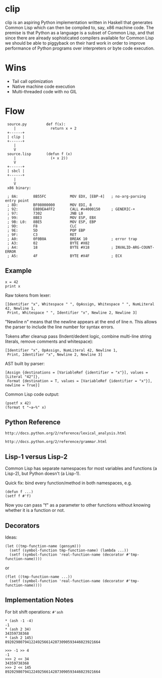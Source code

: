 clip
====

clip is an aspiring Python implementation written in Haskell that generates
Common Lisp which can then be compiled to, say, x86 machine code. The premise is
that Python as a language is a subset of Common Lisp, and that since there are
already sophisticated compilers available for Common Lisp we should be able to
piggyback on their hard work in order to improve performance of Python programs
over interpreters or byte code execution.

Wins
====

* Tail call optimization
* Native machine code execution
* Multi-threaded code with no GIL

Flow
====

     source.py         def f(x):
        |                return x + 2
     +------+
     | clip |
     +------+
        |
        V
     source.lisp       (defun f (x)
        |                (+ x 2))
        V
     +------+
     | sbcl |
     +------+
        |
        V
     x86 binary:

     ; 8A:       8B55FC           MOV EDX, [EBP-4]   ; no-arg-parsing entry point
     ; 8D:       BF08000000       MOV EDI, 8
     ; 92:       E8B9EA4FF2       CALL #x4000150     ; GENERIC-+
     ; 97:       7302             JNB L0
     ; 99:       8BE3             MOV ESP, EBX
     ; 9B: L0:   8BE5             MOV ESP, EBP
     ; 9D:       F8               CLC
     ; 9E:       5D               POP EBP
     ; 9F:       C3               RET
     ; A0:       0F0B0A           BREAK 10           ; error trap
     ; A3:       02               BYTE #X02
     ; A4:       18               BYTE #X18          ; INVALID-ARG-COUNT-ERROR
     ; A5:       4F               BYTE #X4F          ; ECX

Example
-

    x = 42
    print x

Raw tokens from lexer:

    [Identifier "x", Whitespace " ", OpAssign, Whitespace " ", NumLiteral 42, Newline 1,
     Print, Whitespace " ", Identifier "x", Newline 2, Newline 3]

"Newline n" means that the newline appears at the end of line n. This
allows the parser to include the line number for syntax errors.

Tokens after cleanup pass (Indent/dedent logic, combine multi-line
string literals, remove comments and whitespace):

    [Identifier "x", OpAssign, NumLiteral 42, Newline 1,
     Print, Identifier "x", Newline 2, Newline 3]

AST built by parser:

    [Assign {destinations = [VariableRef {identifier = "x"}], values = [Literal "42"]},
     Format {destination = T, values = [VariableRef {identifier = "x"}], newline = True}]

Common Lisp code output:

    (psetf x 42)
    (format t "~a~%" x)

Python Reference
-

    http://docs.python.org/2/reference/lexical_analysis.html

    http://docs.python.org/2/reference/grammar.html

Lisp-1 versus Lisp-2
-

Common Lisp has separate namespaces for most variables and functions
(a Lisp-2), but Python doesn't (a Lisp-1).

Quick fix: bind every function/method in both namespaces, e.g.

    (defun f ...)
    (setf f #'f)

Now you can pass "f" as a parameter to other functions without knowing
whether it is a function or not.

Decorators
-

Ideas:

    (let ((tmp-function-name (gensym)))
      (setf (symbol-function tmp-function-name) (lambda ...))
      (setf (symbol-function 'real-function-name (decorator #'tmp-function-name))))

or

    (flet ((tmp-function-name ...))
      (setf (symbol-function 'real-function-name (decorator #'tmp-function-name))))


Implementation Notes
-

For bit shift operations: `#'ash`

```
* (ash -1 -4)
-1
* (ash 2 34)
34359738368
* (ash 2 145)
89202980794122492566142873090593446023921664
```

```
>>> -1 >> 4
-1
>>> 2 << 34
34359738368
>>> 2 << 145
89202980794122492566142873090593446023921664
```
